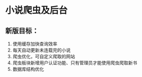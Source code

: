 # 小说爬虫及后台

## 新版目标：

1. 使用缓存加快查询效率
2. 每天自动更新未连载完的小说
3. 爬虫优化，可自定义爬取的网站
4. 爬虫板块新增用户认证功能、只有管理员才能使用爬虫爬取新书
5. 数据库结构优化
